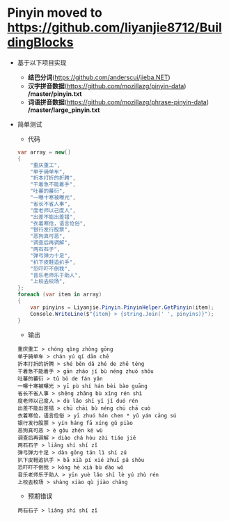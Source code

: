 # Pinyin moved to https://github.com/liyanjie8712/BuildingBlocks

- 基于以下项目实现
  - **结巴分词**(https://github.com/anderscui/jieba.NET)
  - **汉字拼音数据**(https://github.com/mozillazg/pinyin-data) **/master/pinyin.txt**
  - **词语拼音数据**(https://github.com/mozillazg/phrase-pinyin-data) **/master/large_pinyin.txt**

- 简单测试
    - 代码
    ```csharp
    var array = new[]
    {
        "重庆重工",
        "单于骑单车",
        "折本打折的折腾",
        "干着急不能着手",
        "吐蕃的蕃衍",
        "一曝十寒被曝光",
        "省长不省人事",
        "度老师以己度人",
        "出差不能出差错",
        "衣着寒伧，语言伧俗",
        "银行发行股票",
        "恶狗真可恶",
        "调查后再调解",
        "两石石子",
        "弹弓弹力十足",
        "扒下皮鞋追扒手",
        "恐吓吓不倒我",
        "音乐老师乐于助人",
        "上校去校场",
    };
    foreach (var item in array)
    {
        var pinyins = Liyanjie.Pinyin.PinyinHelper.GetPinyin(item);
        Console.WriteLine($"{item} > {string.Join(' ', pinyins)}");
    }
    ```
    - 输出
    ```
    重庆重工 > chóng qìng zhòng gōng
    单于骑单车 > chán yú qí dān chē
    折本打折的折腾 > shé běn dǎ zhé de zhē téng
    干着急不能着手 > gān zháo jí bù néng zhuó shǒu
    吐蕃的蕃衍 > tǔ bō de fán yǎn
    一曝十寒被曝光 > yī pù shí hán bèi bào guāng
    省长不省人事 > shěng zhǎng bù xǐng rén shì
    度老师以己度人 > dù lǎo shī yǐ jǐ duó rén
    出差不能出差错 > chū chāi bù néng chū chā cuò
    衣着寒伧，语言伧俗 > yī zhuó hán chen * yǔ yán cāng sú
    银行发行股票 > yín háng fā xíng gǔ piào
    恶狗真可恶 > è gǒu zhēn kě wù
    调查后再调解 > diào chá hòu zài tiáo jiě
    两石石子 > liǎng shí shí zǐ
    弹弓弹力十足 > dàn gōng tán lì shí zú
    扒下皮鞋追扒手 > bā xià pí xié zhuī pá shǒu
    恐吓吓不倒我 > kǒng hè xià bù dào wǒ
    音乐老师乐于助人 > yīn yuè lǎo shī lè yú zhù rén
    上校去校场 > shàng xiào qù jiào chǎng
    ```
    - 预期错误
    ```
    两石石子 > liǎng shí shí zǐ
    ```
